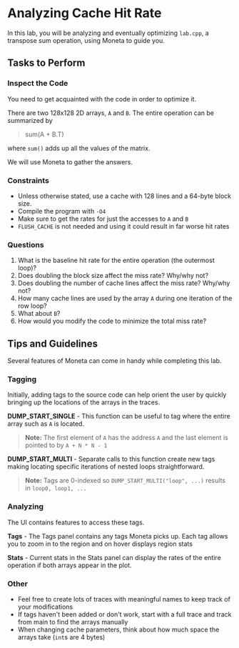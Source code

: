 # Analyzing Cache Hit Rate

In this lab, you will be analyzing and eventually optimizing `lab.cpp`, a transpose sum operation, using Moneta to guide you.

## Tasks to Perform



### Inspect the Code

You need to get acquainted with the code in order to optimize it.

There are two 128x128 2D arrays, `A` and `B`. The entire operation can be summarized by 
> sum(A + B.T)

where `sum()` adds up all the values of the matrix.

We will use Moneta to gather the answers.

### Constraints
- Unless otherwise stated, use a cache with 128 lines and a 64-byte block size.
- Compile the program with `-O4`
- Make sure to get the rates for just the accesses to `A` and `B`
- `FLUSH_CACHE` is not needed and using it could result in far worse hit rates

### Questions

1. What is the baseline hit rate for the entire operation (the outermost loop)?
2. Does doubling the block size affect the miss rate? Why/why not?
3. Does doubling the number of cache lines affect the miss rate? Why/why not?
4. How many cache lines are used by the array `A` during one iteration of the row loop?
5. What about `B`?
6. How would you modify the code to minimize the total miss rate?

## Tips and Guidelines
Several features of Moneta can come in handy while completing this lab.  

### Tagging
Initially, adding tags to the source code can help orient the user by quickly bringing up the locations of the arrays in the traces.

**DUMP_START_SINGLE** - This function can be useful to tag where the entire array such as `A` is located.  
> **Note:** The first element of `A` has the address `A` and the last element is pointed to by `A + N * N - 1`

**DUMP_START_MULTI** - Separate calls to this function create new tags making locating specific iterations of nested loops straightforward.
> **Note:** Tags are 0-indexed so `DUMP_START_MULTI("loop", ...)` results in `loop0, loop1, ...`

### Analyzing
The UI contains features to access these tags.

**Tags** - The Tags panel contains any tags Moneta picks up. Each tag allows you to zoom in to the region and on hover displays region stats

**Stats** - Current stats in the Stats panel can display the rates of the entire operation if both arrays appear in the plot.

### Other
- Feel free to create lots of traces with meaningful names to keep track of your modifications
- If tags haven't been added or don't work, start with a full trace and track from main to find the arrays manually
- When changing cache parameters, think about how much space the arrays take (`int`s are 4 bytes)

